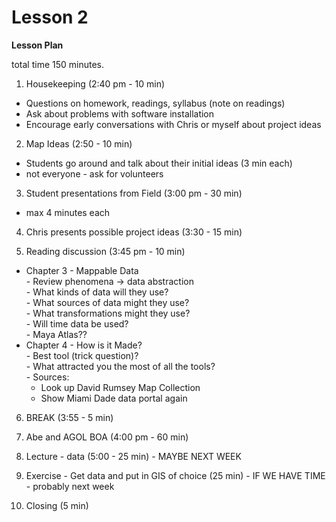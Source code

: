Lesson 2  
========

**Lesson Plan**  

total time 150 minutes. 

1.   Housekeeping (2:40 pm - 10 min)  
   -   Questions on homework, readings, syllabus (note on readings)
   -   Ask about problems with software installation
   -   Encourage early conversations with Chris or myself about project ideas

2.   Map Ideas (2:50 - 10 min)
   -   Students go around and talk about their initial ideas (3 min each)
   -   not everyone - ask for volunteers

3.   Student presentations from Field (3:00 pm - 30 min)
   -   max 4 minutes each

4.   Chris presents possible project ideas (3:30 - 15 min)

5.   Reading discussion (3:45 pm - 10 min)
   -   Chapter 3 - Mappable Data  
      -   Review phenomena -> data abstraction  
      -   What kinds of data will they use?  
      -   What sources of data might they use?  
      -   What transformations might they use?  
      -   Will time data be used?  
      -   Maya Atlas??  
   -   Chapter 4 - How is it Made?  
      -   Best tool (trick question)?  
      -   What attracted you the most of all the tools?  
      -   Sources:  
         -   Look up David Rumsey Map Collection  
         -   Show Miami Dade data portal again  

6.   BREAK (3:55 - 5 min)

7.   Abe and AGOL BOA (4:00 pm - 60 min)

8.   Lecture - data (5:00 - 25 min) - MAYBE NEXT WEEK

9.   Exercise - Get data and put in GIS of choice (25 min) - IF WE HAVE TIME - probably next week

10.   Closing (5 min)